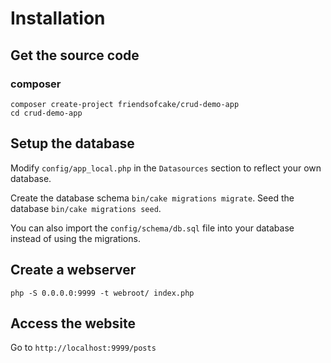 # Installation

## Get the source code

### composer

```
composer create-project friendsofcake/crud-demo-app
cd crud-demo-app
```

## Setup the database

Modify ``config/app_local.php`` in the `Datasources` section to reflect your own database.

Create the database schema `bin/cake migrations migrate`.
Seed the database `bin/cake migrations seed`.

You can also import the ``config/schema/db.sql`` file into your database instead of using the migrations.

## Create a webserver

```
php -S 0.0.0.0:9999 -t webroot/ index.php
```

## Access the website

Go to `http://localhost:9999/posts`
